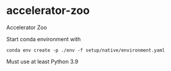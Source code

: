 # accelerator-zoo
Accelerator Zoo

Start conda environment with
```
conda env create -p ./env -f setup/native/environment.yaml
```

Must use at least Python 3.9
